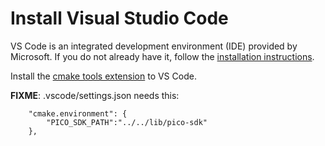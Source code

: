 # Install Visual Studio Code

VS Code is an integrated development environment (IDE) provided by Microsoft. If you do not already have it, follow the [installation instructions](https://code.visualstudio.com/download).

Install the [cmake tools extension](https://marketplace.visualstudio.com/items?itemName=ms-vscode.cmake-tools) to VS Code.

**FIXME**: .vscode/settings.json needs this:
```
    "cmake.environment": {
        "PICO_SDK_PATH":"../../lib/pico-sdk"
    },
```
